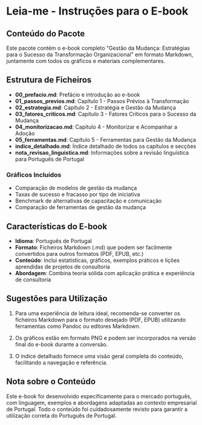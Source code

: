 # Leia-me - Instruções para o E-book

## Conteúdo do Pacote

Este pacote contém o e-book completo "Gestão da Mudança: Estratégias para o Sucesso da Transformação Organizacional" em formato Markdown, juntamente com todos os gráficos e materiais complementares.

## Estrutura de Ficheiros

- **00_prefacio.md**: Prefácio e introdução ao e-book
- **01_passos_previos.md**: Capítulo 1 - Passos Prévios à Transformação
- **02_estrategia.md**: Capítulo 2 - Estratégia e Gestão da Mudança
- **03_fatores_criticos.md**: Capítulo 3 - Fatores Críticos para o Sucesso da Mudança
- **04_monitorizacao.md**: Capítulo 4 - Monitorizar e Acompanhar a Adoção
- **05_ferramentas.md**: Capítulo 5 - Ferramentas para Gestão da Mudança
- **indice_detalhado.md**: Índice detalhado de todos os capítulos e secções
- **nota_revisao_linguistica.md**: Informações sobre a revisão linguística para Português de Portugal

### Gráficos Incluídos
- Comparação de modelos de gestão da mudança
- Taxas de sucesso e fracasso por tipo de iniciativa
- Benchmark de alternativas de capacitação e comunicação
- Comparação de ferramentas de gestão da mudança

## Características do E-book

- **Idioma**: Português de Portugal
- **Formato**: Ficheiros Markdown (.md) que podem ser facilmente convertidos para outros formatos (PDF, EPUB, etc.)
- **Conteúdo**: Inclui estatísticas, gráficos, exemplos práticos e lições aprendidas de projetos de consultoria
- **Abordagem**: Combina teoria sólida com aplicação prática e experiência de consultoria

## Sugestões para Utilização

1. Para uma experiência de leitura ideal, recomenda-se converter os ficheiros Markdown para o formato desejado (PDF, EPUB) utilizando ferramentas como Pandoc ou editores Markdown.

2. Os gráficos estão em formato PNG e podem ser incorporados na versão final do e-book durante a conversão.

3. O índice detalhado fornece uma visão geral completa do conteúdo, facilitando a navegação e referência.

## Nota sobre o Conteúdo

Este e-book foi desenvolvido especificamente para o mercado português, com linguagem, exemplos e abordagens adaptadas ao contexto empresarial de Portugal. Todo o conteúdo foi cuidadosamente revisto para garantir a utilização correta do Português de Portugal.
